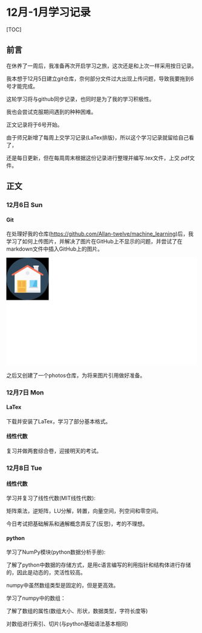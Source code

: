 # 12月-1月学习记录

[TOC]

## 前言

在休养了一周后，我准备再次开启学习之旅，这次还是和上次一样采用按日记录。

我本想于12月5日建立git仓库，奈何部分文件过大出现上传问题，导致我要拖到6号才能完成。

这轮学习将与github同步记录，也同时是为了我的学习积极性。

我也会尝试克服期间遇到的种种困难。

正文记录将于6号开始。

由于师兄新增了每周上交学习记录(LaTex排版)，所以这个学习记录就留给自己看了，

还是每日更新，但在每周周末根据这份记录进行整理并编写.tex文件，上交.pdf文件。

## 正文

### 12月6日 Sun

#### Git

在处理好我的仓库(https://github.com/Allan-twelve/machine_learning)后，我学习了如何上传图片，并解决了图片在GitHub上不显示的问题，并尝试了在markdown文件中插入GitHub上的图片。

![test](https://github.com/Allan-twelve/learngit/blob/master/picture_test.jpg?raw=true)

之后又创建了一个photos仓库，为将来图片引用做好准备。

### 12月7日 Mon

#### LaTex

下载并安装了LaTex，学习了部分基本格式。

#### 线性代数

复习并做两套综合卷，迎接明天的考试。

### 12月8日 Tue

#### 线性代数

学习并复习了线性代数(MIT线性代数):

矩阵乘法，逆矩阵，LU分解，转置，向量空间，列空间和零空间。

今日考试把基础解系和通解概念弄反了(反思)，考的不理想。

#### python

学习了NumPy模块(python数据分析手册):

了解了python中数据的存储方式，是用c语言编写的利用指针和结构体进行存储的，因此是动态的，灵活性较高。

numpy中虽然数组类型是固定的，但是更高效。

学习了numpy中的数组：

了解了数组的属性(数组大小、形状，数据类型，字符长度等)

对数组进行索引、切片(与python基础语法基本相同)